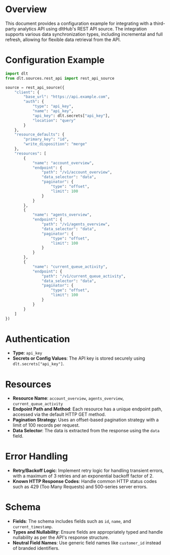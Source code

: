# Overview

This document provides a configuration example for integrating with a third-party analytics API using dltHub's REST API source. The integration supports various data synchronization types, including incremental and full refresh, allowing for flexible data retrieval from the API.

# Configuration Example

```python
import dlt
from dlt.sources.rest_api import rest_api_source

source = rest_api_source({
    "client": {
        "base_url": "https://api.example.com",
        "auth": {
            "type": "api_key",
            "name": "api_key",
            "api_key": dlt.secrets["api_key"],
            "location": "query"
        }
    },
    "resource_defaults": {
        "primary_key": "id",
        "write_disposition": "merge"
    },
    "resources": [
        {
            "name": "account_overview",
            "endpoint": {
                "path": "/v1/account_overview",
                "data_selector": "data",
                "paginator": {
                    "type": "offset",
                    "limit": 100
                }
            }
        },
        {
            "name": "agents_overview",
            "endpoint": {
                "path": "/v1/agents_overview",
                "data_selector": "data",
                "paginator": {
                    "type": "offset",
                    "limit": 100
                }
            }
        },
        {
            "name": "current_queue_activity",
            "endpoint": {
                "path": "/v1/current_queue_activity",
                "data_selector": "data",
                "paginator": {
                    "type": "offset",
                    "limit": 100
                }
            }
        }
    ]
})
```

# Authentication

- **Type**: `api_key`
- **Secrets or Config Values**: The API key is stored securely using `dlt.secrets["api_key"]`.

# Resources

- **Resource Name**: `account_overview`, `agents_overview`, `current_queue_activity`
- **Endpoint Path and Method**: Each resource has a unique endpoint path, accessed via the default HTTP GET method.
- **Pagination Strategy**: Uses an offset-based pagination strategy with a limit of 100 records per request.
- **Data Selector**: The data is extracted from the response using the `data` field.

# Error Handling

- **Retry/Backoff Logic**: Implement retry logic for handling transient errors, with a maximum of 3 retries and an exponential backoff factor of 2.
- **Known HTTP Response Codes**: Handle common HTTP status codes such as 429 (Too Many Requests) and 500-series server errors.

# Schema

- **Fields**: The schema includes fields such as `id`, `name`, and `current_timestamp`.
- **Types and Nullability**: Ensure fields are appropriately typed and handle nullability as per the API's response structure.
- **Neutral Field Names**: Use generic field names like `customer_id` instead of branded identifiers.